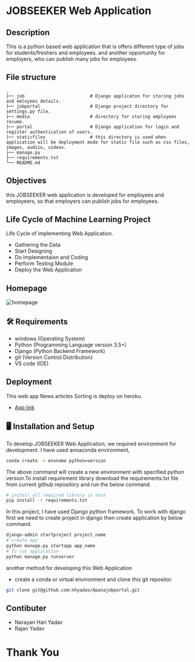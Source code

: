 # JOBSEEKER Web Application

## Description
This is a python based web application that is offers different type of jobs for students/freshers and employees. and another opportunity for employers, who can publish many jobs for employees.


## File structure 

    .
    ├── job                         # Django applicaton for storing jobs and emloyees details.
    ├── jobportal                   # Django project directory for settings.py file.
    ├── media                       # directory for storing employees resume.
    ├── portal                      # Django application for login and register authentication of users. 
    ├── staticfiles                 # this directory is used when application will be deployment mode for static file such as css files, images, audiio, videos.
    ├── manage.py                 
    ├── requirements.txt
    └── README.md



## Objectives
this JOBSEEKER web application is developed for employees and employeers, so that  employers can publish jobs for employees.



## Life Cycle of Machine Learning Project
Life Cycle of implementing Web Application.
- Gathering the Data
- Start Designing
- Do Implementaion and Coding
- Perform Testing Module
- Deploy the Web Application



## Homepage
![homepage](plots/homepage/homepage.png)



## :hammer_and_wrench: Requirements
* windows (Operating System)
* Python (Programming Language version 3.5+)
* Django (Python Backend Framework)
* git (Version Control Distribution)
* VS code (IDE)



## Deployment
This web app News articles Sorting is deploy on heroku.
- [App link](https://jobseeker-portal.herokuapp.com/)



## :desktop_computer: Installation and Setup
To develop JOBSEEKER Web Application, 
we required environment for development. 
I have used annaconda environment,

```bash
conda create -n envname python=version
```
The above command will create a new environment with specified 
python version.To install requirement library download the requirements.txt file from
current github repository and run the below command. 
```bash
# install all required library in once 
pip install -r requirements.txt
```
In this project, I have used Django python framework. To work with django first we need to create 
project in django then create application by below command.
```bash
django-admin startproject project_name
# create app 
python manage.py startapp app_name
# To run application 
python manage.py runserver 
```

another method for developing this Web Application
- create a conda or virtual environment and clone this git repositor.
```bash
git clone git@github.com:nhyadav/Apanajobportal.git
```




## Contibuter
- Narayan Hari Yadav
- Rajan Yadav

# Thank You


